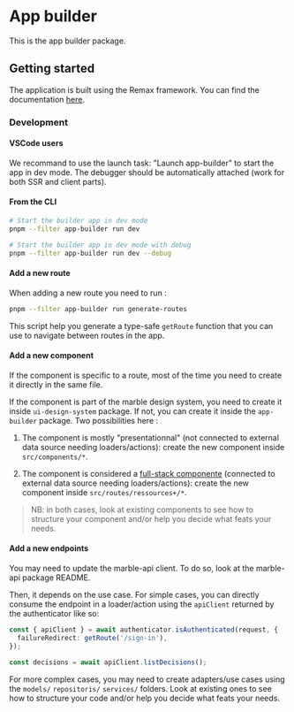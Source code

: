 # App builder

This is the app builder package.

## Getting started

The application is built using the Remax framework. You can find the documentation [here](https://remaxjs.org/).

### Development

#### VSCode users

We recommand to use the launch task: "Launch app-builder" to start the app in dev mode. The debugger should be automatically attached (work for both SSR and client parts).

#### From the CLI

```bash
# Start the builder app in dev mode
pnpm --filter app-builder run dev

# Start the builder app in dev mode with debug
pnpm --filter app-builder run dev --debug
```

#### Add a new route

When adding a new route you need to run :

```bash
pnpm --filter app-builder run generate-routes
```

This script help you generate a type-safe `getRoute` function that you can use to navigate between routes in the app.

#### Add a new component

If the component is specific to a route, most of the time you need to create it directly in the same file.

If the component is part of the marble design system, you need to create it inside `ui-design-system` package. If not, you can create it inside the `app-builder` package. Two possibilities here :

1. The component is mostly "presentationnal" (not connected to external data source needing loaders/actions): create the new component inside `src/components/*`.

2. The component is considered a [full-stack componente](https://www.epicweb.dev/full-stack-components) (connected to external data source needing loaders/actions): create the new component inside `src/routes/ressources+/*`.

> NB: in both cases, look at existing components to see how to structure your component and/or help you decide what feats your needs.

#### Add a new endpoints

You may need to update the marble-api client. To do so, look at the marble-api package README.

Then, it depends on the use case. For simple cases, you can directly consume the endpoint in a loader/action using the `apiClient` returned by the authenticator like so:

```typescript
const { apiClient } = await authenticator.isAuthenticated(request, {
  failureRedirect: getRoute('/sign-in'),
});

const decisions = await apiClient.listDecisions();
```

For more complex cases, you may need to create adapters/use cases using the `models/` `repositoris/` `services/` folders. Look at existing ones to see how to structure your code and/or help you decide what feats your needs.
